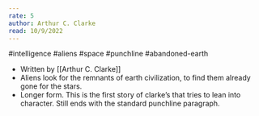 ```yaml
---
rate: 5
author: Arthur C. Clarke
read: 10/9/2022
---
```



#intelligence #aliens #space #punchline #abandoned-earth 

- Written by [[Arthur C. Clarke]]
- Aliens look for the remnants of earth civilization, to find them already gone for the stars.
- Longer form. This is the first story of clarke’s that tries to lean into character. Still ends with the standard punchline paragraph.